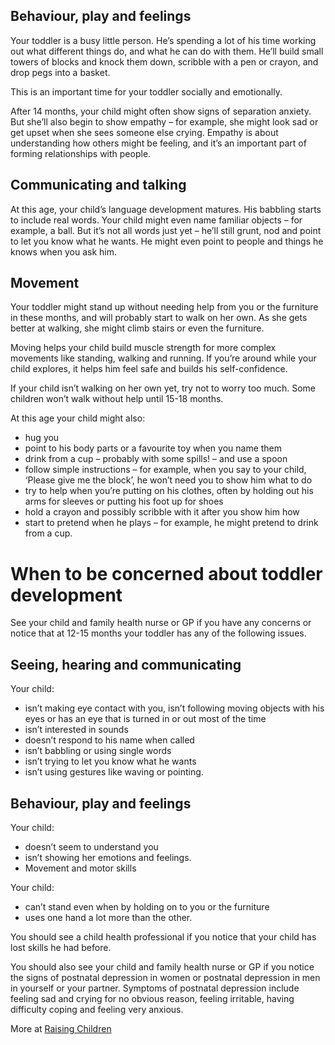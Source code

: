 ## Behaviour, play and feelings 
Your toddler is a busy little person. He’s spending a lot of his time working out what different things do, and what he can do with them. He’ll build small towers of blocks and knock them down, scribble with a pen or crayon, and drop pegs into a basket.

This is an important time for your toddler socially and emotionally.

After 14 months, your child might often show signs of separation anxiety. But she’ll also begin to show empathy – for example, she might look sad or get upset when she sees someone else crying. Empathy is about understanding how others might be feeling, and it’s an important part of forming relationships with people.

## Communicating and talking 
At this age, your child’s language development matures. His babbling starts to include real words. Your child might even name familiar objects – for example, a ball. But it’s not all words just yet – he’ll still grunt, nod and point to let you know what he wants. He might even point to people and things he knows when you ask him.

## Movement 
Your toddler might stand up without needing help from you or the furniture in these months, and will probably start to walk on her own. As she gets better at walking, she might climb stairs or even the furniture.

Moving helps your child build muscle strength for more complex movements like standing, walking and running. If you’re around while your child explores, it helps him feel safe and builds his self-confidence.

If your child isn’t walking on her own yet, try not to worry too much. Some children won’t walk without help until 15-18 months.

At this age your child might also:
- hug you
- point to his body parts or a favourite toy when you name them
- drink from a cup – probably with some spills! – and use a spoon
- follow simple instructions – for example, when you say to your child, ‘Please give me the block’, he won’t need you to show him what to do
- try to help when you’re putting on his clothes, often by holding out his arms for sleeves or putting his foot up for shoes
- hold a crayon and possibly scribble with it after you show him how
- start to pretend when he plays – for example, he might pretend to drink from a cup.

# When to be concerned about toddler development
See your child and family health nurse or GP if you have any concerns or notice that at 12-15 months your toddler has any of the following issues.

## Seeing, hearing and communicating 
Your child:
- isn’t making eye contact with you, isn’t following moving objects with his eyes or has an eye that is turned in or out most of the time
- isn’t interested in sounds
- doesn’t respond to his name when called
- isn’t babbling or using single words
- isn’t trying to let you know what he wants
- isn’t using gestures like waving or pointing.

## Behaviour, play and feelings
Your child:
- doesn’t seem to understand you
- isn’t showing her emotions and feelings.
- Movement and motor skills

Your child:
- can’t stand even when by holding on to you or the furniture
- uses one hand a lot more than the other.

You should see a child health professional if you notice that your child has lost skills he had before.

You should also see your child and family health nurse or GP if you notice the signs of postnatal depression in women or postnatal depression in men in yourself or your partner. Symptoms of postnatal depression include feeling sad and crying for no obvious reason, feeling irritable, having difficulty coping and feeling very anxious.

More at [Raising Children](http://raisingchildren.net.au/articles/child_development_12-15_months.html/context/563)
